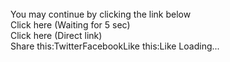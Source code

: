 <br/>
You may continue by clicking the link below<br/>
Click here (Waiting for 5 sec)<br/>
Click here (Direct link)<br/>
Share this:TwitterFacebookLike this:Like Loading... 